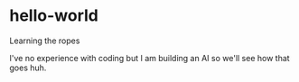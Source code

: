 # hello-world
Learning the ropes

I've no experience with coding but I am building an AI so we'll see how that goes huh.

